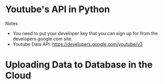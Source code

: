 # Youtube's API in Python

Notes
- You need to put your developer key that you can sign up for from the developers.google.com site.
- Youtube Data API: https://developers.google.com/youtube/v3

# Uploading Data to Database in the Cloud
